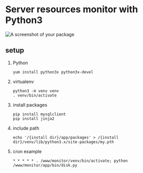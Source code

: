 # Server resources monitor with Python3

![A screenshot of your package](https://f.cloud.github.com/assets/69169/2290250/c35d867a-a017-11e3-86be-cd7c5bf3ff9b.gif)

## setup

1. Python
    ```
    yum install python3x python3x-devel
    ```
1. virtualenv
    ```
    python3 -m venv venv
    . venv/bin/activate
    ```
1. install packages
    ```
    pip install mysqlclient
    pip install jinja2
    ```
1. include path
    ```
    echo '/{install dir}/app/packages' > /{install dir}/venv/lib/python3.x/site-packages/my.pth
    ```
1. cron example
    ```
    * * * * * . /www/monitor/venv/bin/activate; python /www/monitor/app/bin/disk.py
    ```